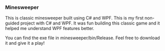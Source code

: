 ### Minesweeper

This is classic minesweeper built using C# and WPF.  This is my first non-guided project with C# and WPF.  It was fun building this classic game and it helped me understand WPF features better.


You can find the exe file in minesweeper/bin/Release.  Feel free to download it and give it a play! 
